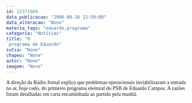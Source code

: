 ```yaml
---
id: 12371669
data_publicacao: "2006-08-16 12:50:00"
data_alteracao: "None"
materia_tags: "eduardo,programa"
categoria: "Notícias"
title: "O
 programa de Eduardo"
sutia: "None"
chapeu: "None"
autor: "None"
imagem: "None"
---
```

<p><P><FONT face=Verdana>A direção da Rádio Jornal explica que problemas operacionais inviabilizaram a entrada no ar, hoje cedo, do primeiro programa eleitoral do PSB de Eduardo Campos. A razões foram detalhadas em carta encaminhada ao partido pela manhã.</FONT></P> </p>
